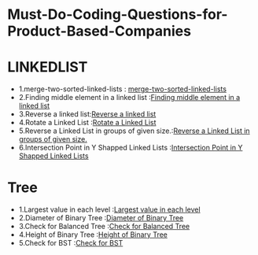 # Must-Do-Coding-Questions-for-Product-Based-Companies
# LINKEDLIST
- 1.merge-two-sorted-linked-lists : [merge-two-sorted-linked-lists](https://practice.geeksforgeeks.org/problems/merge-two-sorted-linked-lists/1)
- 2.Finding middle element in a linked list :[Finding middle element in a linked list ](https://practice.geeksforgeeks.org/problems/finding-middle-element-in-a-linked-list/1)
- 3.Reverse a linked list:[Reverse a linked list ](https://practice.geeksforgeeks.org/problems/reverse-a-linked-list/1)
- 4.Rotate a Linked List :[Rotate a Linked List ](https://practice.geeksforgeeks.org/problems/rotate-a-linked-list/1)
- 5.Reverse a Linked List in groups of given size.:[Reverse a Linked List in groups of given size.](https://practice.geeksforgeeks.org/problems/reverse-a-linked-list-in-groups-of-given-size/1)
- 6.Intersection Point in Y Shapped Linked Lists :[Intersection Point in Y Shapped Linked Lists ](https://practice.geeksforgeeks.org/problems/intersection-point-in-y-shapped-linked-lists/1/)






# Tree
- 1.Largest value in each level :[Largest value in each level](https://practice.geeksforgeeks.org/problems/largest-value-in-each-level/1/#)
- 2.Diameter of Binary Tree :[Diameter of Binary Tree](https://practice.geeksforgeeks.org/problems/diameter-of-binary-tree/1#)
- 3.Check for Balanced Tree  :[Check for Balanced Tree ](https://practice.geeksforgeeks.org/problems/check-for-balanced-tree/1#)
- 4.Height of Binary Tree  :[Height of Binary Tree ](https://practice.geeksforgeeks.org/problems/height-of-binary-tree/1)
- 5.Check for BST :[Check for BST ](https://practice.geeksforgeeks.org/problems/check-for-bst/1#)
           
